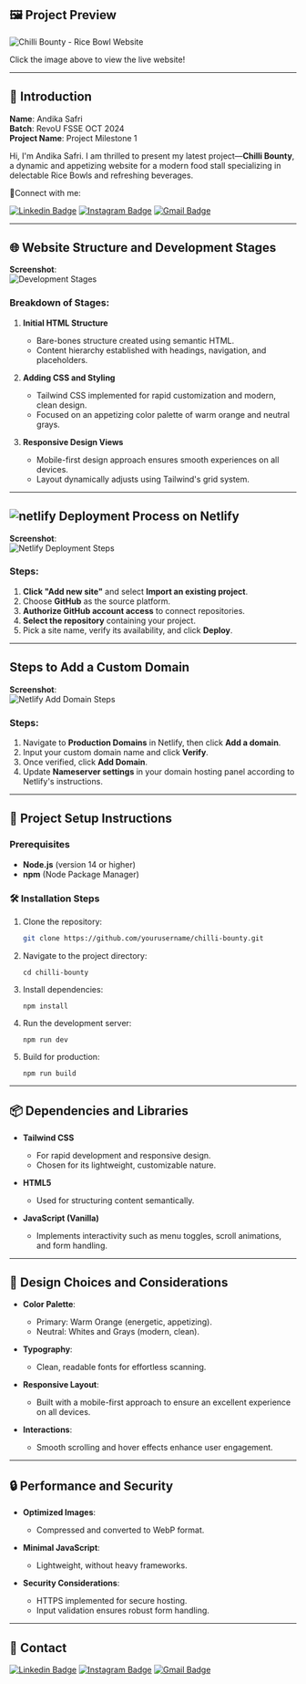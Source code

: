## 🖼️ Project Preview

![Chilli Bounty - Rice Bowl Website](src\assets\images\finalized-view.png)

Click the image above to view the live website!

---

## 👋 Introduction

**Name**: Andika Safri  
**Batch**: RevoU FSSE OCT 2024  
**Project Name**: Project Milestone 1

Hi, I'm Andika Safri. I am thrilled to present my latest project—**Chilli Bounty**, a dynamic and appetizing website for a modern food stall specializing in delectable Rice Bowls and refreshing beverages.

📧Connect with me:

[![Linkedin Badge](https://img.shields.io/badge/-Andika_Safri-blue?style=flat-square&logo=Linkedin&logoColor=white)](https://www.linkedin.com/in/andika-safri/)
[![Instagram Badge](https://img.shields.io/badge/-Andika_Safri-purple?style=flat-square&logo=instagram&logoColor=white)](https://www.instagram.com/dikko_pujangga/)
[![Gmail Badge](https://img.shields.io/badge/-andika.saf3@gmail.com-c14438?style=flat-square&logo=Gmail&logoColor=white)](mailto:andika.saf3@gmail.com)

---

## 🌐 Website Structure and Development Stages

**Screenshot**:  
![Development Stages](/src/assets/images/website-structure.png)

### Breakdown of Stages:

1. **Initial HTML Structure**

   - Bare-bones structure created using semantic HTML.
   - Content hierarchy established with headings, navigation, and placeholders.

2. **Adding CSS and Styling**

   - Tailwind CSS implemented for rapid customization and modern, clean design.
   - Focused on an appetizing color palette of warm orange and neutral grays.

3. **Responsive Design Views**
   - Mobile-first design approach ensures smooth experiences on all devices.
   - Layout dynamically adjusts using Tailwind's grid system.

---

## ![netlify](https://img.shields.io/badge/Netlify-00C7B7?style=for-the-badge&logo=netlify&logoColor=white) Deployment Process on Netlify

**Screenshot**:  
![Netlify Deployment Steps](/src/assets/images/deplot-netlify.png)

### Steps:

1. **Click "Add new site"** and select **Import an existing project**.
2. Choose **GitHub** as the source platform.
3. **Authorize GitHub account access** to connect repositories.
4. **Select the repository** containing your project.
5. Pick a site name, verify its availability, and click **Deploy**.

---

## Steps to Add a Custom Domain

**Screenshot**:  
![Netlify Add Domain Steps](/src/assets/images/domain.png)

### Steps:

1. Navigate to **Production Domains** in Netlify, then click **Add a domain**.
2. Input your custom domain name and click **Verify**.
3. Once verified, click **Add Domain**.
4. Update **Nameserver settings** in your domain hosting panel according to Netlify's instructions.

---

## 🚀 Project Setup Instructions

### Prerequisites

- **Node.js** (version 14 or higher)
- **npm** (Node Package Manager)

### 🛠 Installation Steps

1. Clone the repository:

   ```bash
   git clone https://github.com/yourusername/chilli-bounty.git
   ```

2. Navigate to the project directory:
   ```
   cd chilli-bounty
   ```
3. Install dependencies:
   ```
   npm install
   ```
4. Run the development server:
   ```
   npm run dev
   ```
5. Build for production:
   ```
   npm run build
   ```

---

## 📦 Dependencies and Libraries

- **Tailwind CSS**

  - For rapid development and responsive design.
  - Chosen for its lightweight, customizable nature.

- **HTML5**

  - Used for structuring content semantically.

- **JavaScript (Vanilla)**
  - Implements interactivity such as menu toggles, scroll animations, and form handling.

---

## 🎨 Design Choices and Considerations

- **Color Palette**:

  - Primary: Warm Orange (energetic, appetizing).
  - Neutral: Whites and Grays (modern, clean).

- **Typography**:

  - Clean, readable fonts for effortless scanning.

- **Responsive Layout**:

  - Built with a mobile-first approach to ensure an excellent experience on all devices.

- **Interactions**:
  - Smooth scrolling and hover effects enhance user engagement.

---

## 🔒 Performance and Security

- **Optimized Images**:

  - Compressed and converted to WebP format.

- **Minimal JavaScript**:

  - Lightweight, without heavy frameworks.

- **Security Considerations**:
  - HTTPS implemented for secure hosting.
  - Input validation ensures robust form handling.

---

## 📧 Contact

[![Linkedin Badge](https://img.shields.io/badge/-Andika_Safri-blue?style=flat-square&logo=Linkedin&logoColor=white)](https://www.linkedin.com/in/andika-safri/)
[![Instagram Badge](https://img.shields.io/badge/-Andika_Safri-purple?style=flat-square&logo=instagram&logoColor=white)](https://www.instagram.com/dikko_pujangga/)
[![Gmail Badge](https://img.shields.io/badge/-andika.saf3@gmail.com-c14438?style=flat-square&logo=Gmail&logoColor=white)](mailto:andika.saf3@gmail.com)
